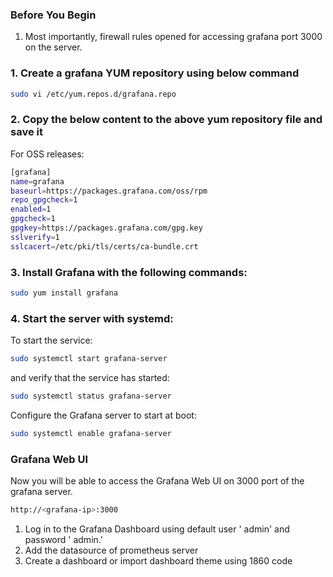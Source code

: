 ### Before You Begin
1. Most importantly, firewall rules opened for accessing grafana port 3000 on the server.
### 1. Create a grafana YUM repository using below command
```sh
sudo vi /etc/yum.repos.d/grafana.repo
```
### 2. Copy the below content to the above yum repository file and save it
For OSS releases:
```sh
[grafana]
name=grafana
baseurl=https://packages.grafana.com/oss/rpm
repo_gpgcheck=1
enabled=1
gpgcheck=1
gpgkey=https://packages.grafana.com/gpg.key
sslverify=1
sslcacert=/etc/pki/tls/certs/ca-bundle.crt
```
### 3. Install Grafana with the following commands:
```sh
sudo yum install grafana
```
### 4. Start the server with systemd:
To start the service:
```sh
sudo systemctl start grafana-server
```
and verify that the service has started:
```sh
sudo systemctl status grafana-server
```
Configure the Grafana server to start at boot:
```sh
sudo systemctl enable grafana-server
```
### Grafana Web UI
Now you will be able to access the Grafana Web UI on 3000 port of the grafana server.
```sh
http://<grafana-ip>:3000
```
1. Log in to the Grafana Dashboard using default user ' admin' and password ' admin.'
2. Add the datasource of prometheus server
3. Create a dashboard or import dashboard theme using 1860 code



